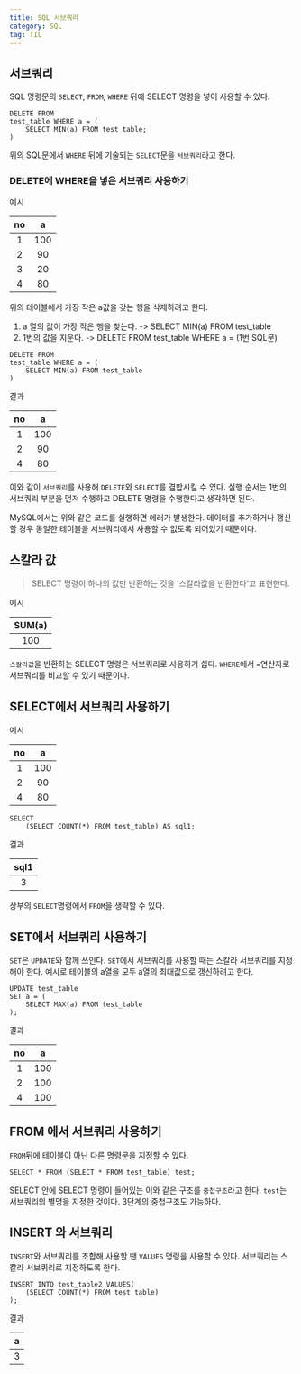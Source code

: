 ```yaml
---
title: SQL 서브쿼리
category: SQL
tag: TIL
---
```


## 서브쿼리

SQL 명령문의 `SELECT`, `FROM`, `WHERE` 뒤에 SELECT 명령을 넣어 사용할 수 있다. 

```
DELETE FROM
test_table WHERE a = (
    SELECT MIN(a) FROM test_table;
)
```
위의 SQL문에서 `WHERE` 뒤에 기술되는 `SELECT`문을 `서브쿼리`라고 한다.

### DELETE에 WHERE을 넣은 서브쿼리 사용하기

<p>예시</p>

|no|a|
|:-:|:-:|
|1|100|
|2|90|
|3|20|
|4|80|

위의 테이블에서 가장 작은 a값을 갖는 행을 삭제하려고 한다.

1. a 열의 값이 가장 작은 행을 찾는다. -> SELECT MIN(a) FROM test_table
2. 1번의 값을 지운다. -> DELETE FROM test_table WHERE a = (1번 SQL문)

```
DELETE FROM
test_table WHERE a = (
    SELECT MIN(a) FROM test_table
)
```
<p>결과</p>

|no|a|
|:-:|:-:|
|1|100|
|2|90|
|4|80|

이와 같이 `서브쿼리`를 사용해 `DELETE`와 `SELECT`를 결합시킬 수 있다. 실행 순서는 1번의 서브쿼리 부분을 먼저 수행하고 DELETE 명령을 수행한다고 생각하면 된다.<br>
<p style='font-size:14px'>MySQL에서는 위와 같은 코드를 실행하면 에러가 발생한다. 데이터를 추가하거나 갱신할 경우 동일한 테이블을 서브쿼리에서 사용할 수 없도록 되어있기 때문이다.</p>

## 스칼라 값

> SELECT 명령이 하나의 값만 반환하는 것을 '스칼라값을 반환한다'고 표현한다.

<p>예시</p>

|SUM(a)|
|:-:|
|100|

`스칼라값`을 반환하는 SELECT 명령은 서브쿼리로 사용하기 쉽다. `WHERE`에서 `=`연산자로 서브쿼리를 비교할 수 있기 때문이다. 

## SELECT에서 서브쿼리 사용하기

<p>예시</p>

|no|a|
|:-:|:-:|
|1|100|
|2|90|
|4|80|

```
SELECT
    (SELECT COUNT(*) FROM test_table) AS sql1;
```
<p>결과</p>

|sql1|
|:-:|
|3|

상부의 `SELECT`명령에서 `FROM`을 생략할 수 있다.

## SET에서 서브쿼리 사용하기

`SET`은 `UPDATE`와 함께 쓰인다. `SET`에서 서브쿼리를 사용할 때는 스칼라 서브쿼리를 지정해야 한다. 예시로 테이블의 a열을 모두 a열의 최대값으로 갱신하려고 한다.

```
UPDATE test_table
SET a = (
    SELECT MAX(a) FROM test_table
);
```
<p>결과</p>

|no|a|
|:-:|:-:|
|1|100|
|2|100|
|4|100|

## FROM 에서 서브쿼리 사용하기

`FROM`뒤에 테이블이 아닌 다른 명령문을 지정할 수 있다.

```
SELECT * FROM (SELECT * FROM test_table) test;
```

SELECT 안에 SELECT 명령이 들어있는 이와 같은 구조를 `중첩구조`라고 한다. `test`는 서브쿼리의 별명을 지정한 것이다. 3단계의 중첩구조도 가능하다.

## INSERT 와 서브쿼리

`INSERT`와 서브쿼리를 조합해 사용할 땐 `VALUES` 명령을 사용할 수 있다. 서브쿼리는 스칼라 서브쿼리로 지정하도록 한다.

```
INSERT INTO test_table2 VALUES(
    (SELECT COUNT(*) FROM test_table)
);
```
<p>결과</p>

|a|
|:-:|
|3|
